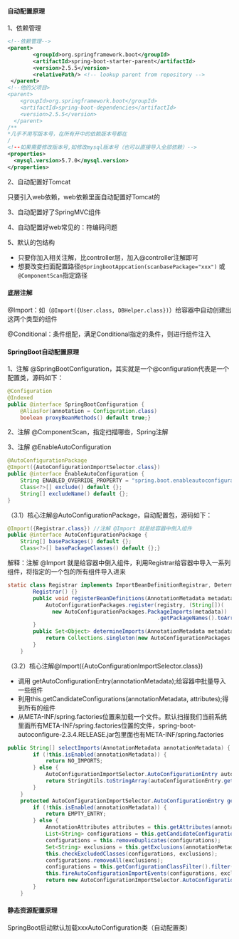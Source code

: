 #### 自动配置原理

1、依赖管理

```xml
<!--依赖管理-->
<parent>
        <groupId>org.springframework.boot</groupId>
        <artifactId>spring-boot-starter-parent</artifactId>
        <version>2.5.5</version>
        <relativePath/> <!-- lookup parent from repository -->
 </parent>
<!--他的父项目>
<parent>
    <groupId>org.springframework.boot</groupId>
    <artifactId>spring-boot-dependencies</artifactId>
    <version>2.5.5</version>
  </parent>
/**
*几乎不用写版本号，在所有开中的依赖版本号都在
/
<!--如果需要修改版本号,如修改mysql版本号（也可以直接导入全部依赖）-->
<properties>
  <mysql.version>5.7.0</mysql.version>
</properties>
```

2、自动配置好Tomcat

只要引入web依赖，web依赖里面自动配置好Tomcat的

3、自动配置好了SpringMVC组件

4、自动配置好web常见的：符编码问题

5、默认的包结构

* 只要你加入相关注解，比controller层，加入@controller注解即可
* 想要改变扫面配置路径`@SpringbootAppcation(scanbasePackage="xxx")` 或 `@ComponentScan`指定路径



#### 底层注解

@Import：如（`@Import({User.class, DBHelper.class})`）给容器中自动创建出这两个类型的组件

@Conditional：条件组配，满足Conditional指定的条件，则进行组件注入



#### SpringBoot自动配置原理

1、注解 @SpringBootConfiguration，其实就是一个@configuration代表是一个配置类，源码如下： 

```java
@Configuration
@Indexed
public @interface SpringBootConfiguration {
    @AliasFor(annotation = Configuration.class)
    boolean proxyBeanMethods() default true;}
```

2、注解 @ComponentScan，指定扫描哪些，Spring注解

3、注解 @EnableAutoConfiguration

```java
@AutoConfigurationPackage
@Import({AutoConfigurationImportSelector.class})
public @interface EnableAutoConfiguration {
    String ENABLED_OVERRIDE_PROPERTY = "spring.boot.enableautoconfiguration";
    Class<?>[] exclude() default {};
    String[] excludeName() default {};
}
```

（3.1）核心注解@AutoConfigurationPackage，自动配置包，源码如下：

```java
@Import({Registrar.class}) //注解 @Import 就是给容器中倒入组件
public @interface AutoConfigurationPackage {
    String[] basePackages() default {};
    Class<?>[] basePackageClasses() default {};}
```

解释：注解 @Import 就是给容器中倒入组件，利用Registrar给容器中导入一系列组件，将指定的一个包的所有组件导入进来

```java
static class Registrar implements ImportBeanDefinitionRegistrar, DeterminableImports {
        Registrar() {}
        public void registerBeanDefinitions(AnnotationMetadata metadata, BeanDefinitionRegistry registry) {
            AutoConfigurationPackages.register(registry, (String[])(
              new AutoConfigurationPackages.PackageImports(metadata))
                                               .getPackageNames().toArray(new String[0]));
        }
        public Set<Object> determineImports(AnnotationMetadata metadata) {
            return Collections.singleton(new AutoConfigurationPackages.PackageImports(metadata));
        }
    }
```

（3.2）核心注解@Import({AutoConfigurationImportSelector.class})

* 调用 getAutoConfigurationEntry(annotationMetadata);给容器中批量导入一些组件
* 利用this.getCandidateConfigurations(annotationMetadata, attributes);得到所有的组件
* 从META-INF/spring.factories位置来加载一个文件。默认扫描我们当前系统里面所有META-INF/spring.factories位置的文件，spring-boot-autoconfigure-2.3.4.RELEASE.jar包里面也有META-INF/spring.factories

```java
public String[] selectImports(AnnotationMetadata annotationMetadata) {
        if (!this.isEnabled(annotationMetadata)) {
            return NO_IMPORTS;
        } else {
            AutoConfigurationImportSelector.AutoConfigurationEntry autoConfigurationEntry = this.getAutoConfigurationEntry(annotationMetadata);
            return StringUtils.toStringArray(autoConfigurationEntry.getConfigurations());
        }
    }
    protected AutoConfigurationImportSelector.AutoConfigurationEntry getAutoConfigurationEntry(AnnotationMetadata annotationMetadata) {
        if (!this.isEnabled(annotationMetadata)) {
            return EMPTY_ENTRY;
        } else {
            AnnotationAttributes attributes = this.getAttributes(annotationMetadata);
            List<String> configurations = this.getCandidateConfigurations(annotationMetadata, attributes);
            configurations = this.removeDuplicates(configurations);
            Set<String> exclusions = this.getExclusions(annotationMetadata, attributes);
            this.checkExcludedClasses(configurations, exclusions);
            configurations.removeAll(exclusions);
            configurations = this.getConfigurationClassFilter().filter(configurations);
            this.fireAutoConfigurationImportEvents(configurations, exclusions);
            return new AutoConfigurationImportSelector.AutoConfigurationEntry(configurations, exclusions);
        }
    }
```

#### 静态资源配置原理

SpringBoot启动默认加载xxxAutoConfiguration类（自动配置类）

